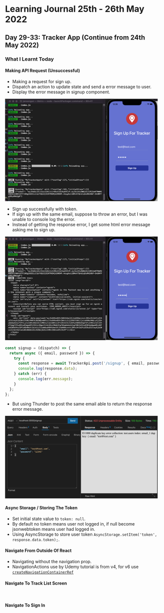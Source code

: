 # Learning Journal 25th - 26th May 2022
## Day 29-33: Tracker App (Continue from 24th May 2022)
### What I Learnt Today
#### Making API Request (Unsuccessful)
- Making a request for sign up.
- Dispatch an action to update state and send a error message to user.
- Display the error message in signup component. 
<img src="https://github.com/janson-gan/react-native-training/blob/main/images/Screenshot%202022-05-27%20at%2012.26.47%20PM.png" width="500" />

- Sign up successfully with token.
- If sign up with the same email, suppose to throw an error, but I was unable to console log the error.
- Instead of getting the response error, I get some html error message asking me to sign up.
<img src="https://github.com/janson-gan/react-native-training/blob/main/images/Screenshot%202022-05-27%20at%2012.41.41%20PM.png" width="500" />

```javascript
const signup = (dispatch) => {
  return async ({ email, password }) => {
    try {
      const response = await TrackerApi.post('/signup', { email, password });
      console.log(response.data);
    } catch (err) {
      console.log(err.message);
    }
  };
};
```
- But using Thunder to post the same email able to return the response error message.
<img src="https://github.com/janson-gan/react-native-training/blob/main/images/Screenshot%202022-05-27%20at%201.01.12%20PM.png" width="500" />

#### Async Storage / Storing The Token
- Set initial state value to <code>token: null</code>.
- By default no token means user not logged in, if null become jsonwebtoken means user had logged in.
- Using AsyncStorage to store user token <code>AsyncStorage.setItem('token', response.data.token);</code>.
#### Navigate From Outside Of React
- Navigating without the navigation prop.
- NavigationActions use by Udemy tutorial is from v4, for v6 use <code>[createNavigationContainerRef](https://reactnavigation.org/docs/navigating-without-navigation-prop/)</code>
#### Navigate To Track List Screen
<img src="" width="200" />

#### Navigate To Sign In
<img src="" width="200" />

